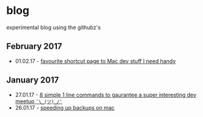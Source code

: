 # blog

experimental blog using the githubz's

## February 2017

* 01.02.17 - [favourite shortcut page to Mac dev stuff I need handy](/posts/2017-02-feb/ionic-dev-settings.md)

## January 2017

* 27.01.17 - [8 simple 1 line commands to gaurantee a super interesting dev meetup `¯\_(ツ)_/¯`](8-simple-1-line-commands-to-gaurantee-a-super-interesting-dev-meetup)
* 26.01.17 - [speeding up backups on mac](/posts/2017-01-jan/speeding-up-backups-on-mac.md)



